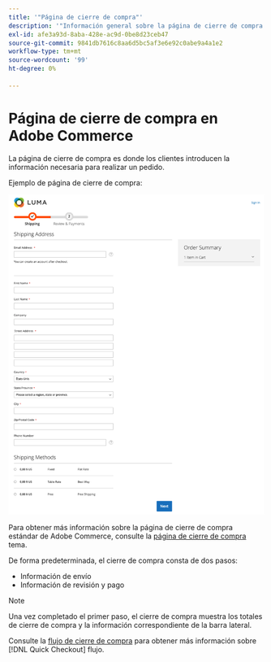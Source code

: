 ```yaml
---
title: '"Página de cierre de compra"'
description: '"Información general sobre la página de cierre de compra en Adobe Commerce".'
exl-id: afe3a93d-8aba-428e-ac9d-0be8d23ceb47
source-git-commit: 9841db7616c8aa6d5bc5af3e6e92c0abe9a4a1e2
workflow-type: tm+mt
source-wordcount: '99'
ht-degree: 0%

---
```


# Página de cierre de compra en Adobe Commerce

La página de cierre de compra es donde los clientes introducen la información necesaria para realizar un pedido.

Ejemplo de página de cierre de compra:

![Página de cierre de compra](assets/checkout-page.png)

Para obtener más información sobre la página de cierre de compra estándar de Adobe Commerce, consulte la [página de cierre de compra](https://docs.magento.com/user-guide/quick-tour/checkout-page.html) tema.

De forma predeterminada, el cierre de compra consta de dos pasos:

- Información de envío
- Información de revisión y pago

>[!NOTE]
>
> Una vez completado el primer paso, el cierre de compra muestra los totales de cierre de compra y la información correspondiente de la barra lateral.

Consulte la [flujo de cierre de compra](../quick-checkout/onboarding.md) para obtener más información sobre [!DNL Quick Checkout] flujo.
